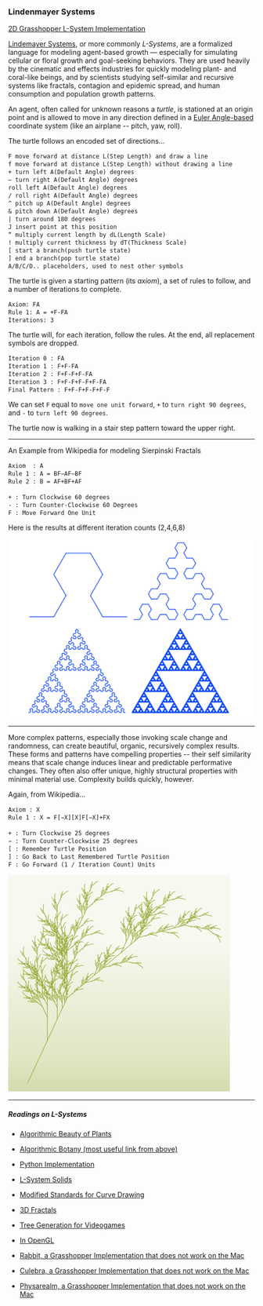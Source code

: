 ### Lindenmayer Systems

[2D Grasshopper L-System Implementation](lsys.gh)

[Lindemayer Systems](https://en.wikipedia.org/wiki/L-system), or more commonly *L-Systems*, are a formalized language for modeling agent-based growth — especially for simulating cellular or floral growth and goal-seeking behaviors. They are used heavily by the cinematic and effects industries for quickly modeling plant- and coral-like beings, and by scientists studying self-similar and recursive systems like fractals, contagion and epidemic spread, and human consumption and population growth patterns.

An agent, often called for unknown reasons a *turtle*, is stationed at an origin point and is allowed to move in any direction defined in a [Euler Angle-based](https://en.wikipedia.org/wiki/Euler_angles) coordinate system (like an airplane -- pitch, yaw, roll).

The turtle follows an encoded set of directions...

```
F move forward at distance L(Step Length) and draw a line
f move forward at distance L(Step Length) without drawing a line
+ turn left A(Default Angle) degrees
– turn right A(Default Angle) degrees
roll left A(Default Angle) degrees
/ roll right A(Default Angle) degrees
^ pitch up A(Default Angle) degrees
& pitch down A(Default Angle) degrees
| turn around 180 degrees
J insert point at this position
“ multiply current length by dL(Length Scale)
! multiply current thickness by dT(Thickness Scale)
[ start a branch(push turtle state)
] end a branch(pop turtle state)
A/B/C/D.. placeholders, used to nest other symbols
```

The turtle is given a starting pattern (its *axiom*), a set of rules to follow, and a number of iterations to complete.

```
Axiom: FA
Rule 1: A = +F-FA 
Iterations: 3
```

The turtle will, for each iteration, follow the rules. At the end, all replacement symbols are dropped.

```
Iteration 0 : FA
Iteration 1 : F+F-FA
Iteration 2 : F+F-F+F-FA
Iteration 3 : F+F-F+F-F+F-FA
Final Pattern : F+F-F+F-F+F-F
```

We can set `F` equal to `move one unit forward`, `+` to `turn right 90 degrees`, and `-` to `turn left 90 degrees`.

The turtle now is walking in a stair step pattern toward the upper right. 

---

An Example from Wikipedia for modeling Sierpinski Fractals

```
Axiom  : A
Rule 1 : A = BF−AF−BF
Rule 2 : B = AF+BF+AF

+ : Turn Clockwise 60 degrees
- : Turn Counter-Clockwise 60 Degrees
F : Move Forward One Unit
```

Here is the results at different iteration counts (2,4,6,8)

![sierpinski triangle](tri.png)

---

More complex patterns, especially those invoking scale change and randomness, can create beautiful, organic, recursively complex results. These forms and patterns have compelling properties -- their self similarity means that scale change induces linear and predictable performative changes. They often also offer unique, highly structural properties with minimal material use. Complexity builds quickly, however.

Again, from Wikipedia...

```
Axiom : X
Rule 1 : X = F[−X][X]F[−X]+FX

+ : Turn Clockwise 25 degrees
− : Turn Counter-Clockwise 25 degrees
[ : Remember Turtle Position 
] : Go Back to Last Remembered Turtle Position
F : Go Forward (1 / Iteration Count) Units
```

![plant](plant.png)

---

##### Readings on L-Systems

- [Algorithmic Beauty of Plants](http://algorithmicbotany.org/papers/#abop)
- [Algorithmic Botany (most useful link from above)](http://algorithmicbotany.org/papers/abop/abop-ch1.pdf)
- [Python Implementation](http://www.4dsolutions.net/ocn/lsystems.html)
- [L-System Solids](http://blog.rabidgremlin.com/2014/12/09/procedural-content-generation-l-systems/)
- [Modified Standards for Curve Drawing](http://www.evsc.net/projects/l-garden)
- [3D Fractals](http://williamchyr.com/2012/01/32-l-systems/)
- [Tree Generation for Videogames](https://www.youtube.com/watch?v=gHAqJY48p3Y)
- [In OpenGL](https://www.youtube.com/watch?v=AXDl3rlaHUw)

- [Rabbit, a Grasshopper Implementation that does not work on the Mac](https://morphocode.com/intro-to-l-systems/)
- [Culebra, a Grasshopper Implementation that does not work on the Mac](http://www.food4rhino.com/app/culebra)
- [Physarealm, a Grasshopper Implementation that does not work on the Mac](http://www.food4rhino.com/app/physarealm)
